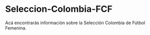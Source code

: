 # Seleccion-Colombia-FCF
Acá encontrarás información sobre la Selección Colombia de Fútbol Femenina.
